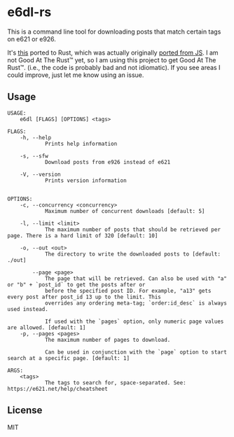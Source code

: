 # e6dl-rs

This is a command line tool for downloading posts that match certain tags on e621 or e926.

It's [this](https://github.com/tjhorner/e6dl) ported to Rust, which was actually originally [ported from JS](https://github.com/tjhorner/e621-id-downloader). I am not Good At The Rust™️ yet, so I am using this project to get Good At The Rust™️. (i.e., the code is probably bad and not idiomatic). If you see areas I could improve, just let me know using an issue.

## Usage

```
USAGE:
    e6dl [FLAGS] [OPTIONS] <tags>

FLAGS:
    -h, --help
            Prints help information

    -s, --sfw
            Download posts from e926 instead of e621

    -V, --version
            Prints version information


OPTIONS:
    -c, --concurrency <concurrency>
            Maximum number of concurrent downloads [default: 5]

    -l, --limit <limit>
            The maximum number of posts that should be retrieved per page. There is a hard limit of 320 [default: 10]

    -o, --out <out>
            The directory to write the downloaded posts to [default: ./out]

        --page <page>
            The page that will be retrieved. Can also be used with "a" or "b" + `post_id` to get the posts after or
            before the specified post ID. For example, "a13" gets every post after post_id 13 up to the limit. This
            overrides any ordering meta-tag; `order:id_desc` is always used instead.

            If used with the `pages` option, only numeric page values are allowed. [default: 1]
    -p, --pages <pages>
            The maximum number of pages to download.

            Can be used in conjunction with the `page` option to start search at a specific page. [default: 1]

ARGS:
    <tags>
            The tags to search for, space-separated. See: https://e621.net/help/cheatsheet
```

## License

MIT